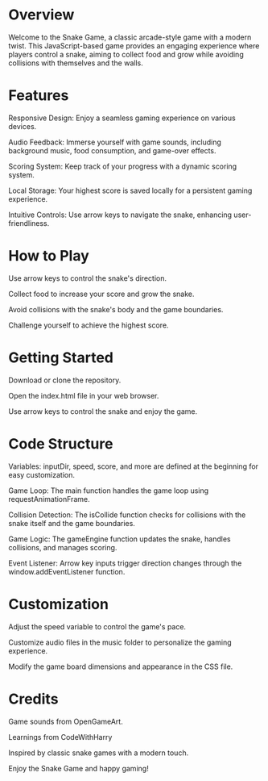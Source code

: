 <h1>Overview</h1>

Welcome to the Snake Game, a classic arcade-style game with a modern twist. 
This JavaScript-based game provides an engaging experience where players control a snake, aiming to collect food and grow while avoiding collisions with themselves and the walls.


<h1>Features</h1>

Responsive Design: Enjoy a seamless gaming experience on various devices.

Audio Feedback: Immerse yourself with game sounds, including background music, food consumption, and game-over effects.

Scoring System: Keep track of your progress with a dynamic scoring system.

Local Storage: Your highest score is saved locally for a persistent gaming experience.

Intuitive Controls: Use arrow keys to navigate the snake, enhancing user-friendliness.



<h1>How to Play</h1>

Use arrow keys to control the snake's direction.

Collect food to increase your score and grow the snake.

Avoid collisions with the snake's body and the game boundaries.

Challenge yourself to achieve the highest score.


<h1>
Getting Started</h1>

Download or clone the repository.

Open the index.html file in your web browser.

Use arrow keys to control the snake and enjoy the game.




<h1>Code Structure</h1>
Variables: inputDir, speed, score, and more are defined at the beginning for easy customization.

Game Loop: The main function handles the game loop using requestAnimationFrame.

Collision Detection: The isCollide function checks for collisions with the snake itself and the game boundaries.

Game Logic: The gameEngine function updates the snake, handles collisions, and manages scoring.

Event Listener: Arrow key inputs trigger direction changes through the window.addEventListener function.




<h1>Customization</h1>

Adjust the speed variable to control the game's pace.

Customize audio files in the music folder to personalize the gaming experience.

Modify the game board dimensions and appearance in the CSS file.




<h1>Credits</h1>

Game sounds from OpenGameArt.

Learnings from CodeWithHarry

Inspired by classic snake games with a modern touch.

Enjoy the Snake Game and happy gaming!







